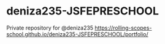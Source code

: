 # deniza235-JSFEPRESCHOOL
Private repository for @deniza235
https://rolling-scopes-school.github.io/deniza235-JSFEPRESCHOOL/portfolio/
